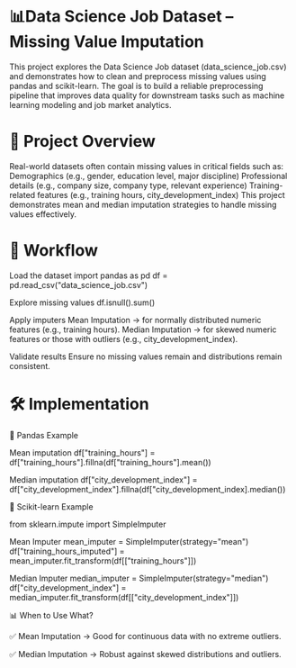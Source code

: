 # 📊Data Science Job Dataset – Missing Value Imputation
This project explores the Data Science Job dataset (data_science_job.csv) and demonstrates how to clean and preprocess missing values using pandas and scikit-learn.
The goal is to build a reliable preprocessing pipeline that improves data quality for downstream tasks such as machine learning modeling and job market analytics.

# 📖 Project Overview

Real-world datasets often contain missing values in critical fields such as:
Demographics (e.g., gender, education level, major discipline)
Professional details (e.g., company size, company type, relevant experience)
Training-related features (e.g., training hours, city_development_index)
This project demonstrates mean and median imputation strategies to handle missing values effectively.

# 🚀 Workflow
Load the dataset
import pandas as pd
df = pd.read_csv("data_science_job.csv")

Explore missing values
df.isnull().sum()

Apply imputers
Mean Imputation → for normally distributed numeric features (e.g., training hours).
Median Imputation → for skewed numeric features or those with outliers (e.g., city_development_index).

Validate results
Ensure no missing values remain and distributions remain consistent.

# 🛠️ Implementation
🔹 Pandas Example

 Mean imputation
df["training_hours"] = df["training_hours"].fillna(df["training_hours"].mean())

 Median imputation
df["city_development_index"] = df["city_development_index"].fillna(df["city_development_index].median())

🔹 Scikit-learn Example

from sklearn.impute import SimpleImputer

 Mean Imputer
mean_imputer = SimpleImputer(strategy="mean")
df["training_hours_imputed"] = mean_imputer.fit_transform(df[["training_hours"]])

 Median Imputer
median_imputer = SimpleImputer(strategy="median")
df["city_development_index"] = median_imputer.fit_transform(df[["city_development_index"]])

📊 When to Use What?

✅ Mean Imputation → Good for continuous data with no extreme outliers.

✅ Median Imputation → Robust against skewed distributions and outliers.
